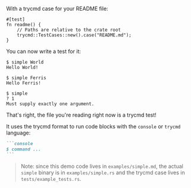 With a trycmd case for your README file:

```rust,no_run
#[test]
fn readme() {
    // Paths are relative to the crate root
    trycmd::TestCases::new().case("README.md");
}
```

You can now write a test for it:

```console
$ simple World
Hello World!

$ simple Ferris
Hello Ferris!

$ simple
? 1
Must supply exactly one argument.

```

That's right, the file you're reading right now is a trycmd test!

It uses the trycmd format to run code blocks with the `console` or `trycmd` language:

~~~md
```console
$ command ...
```
~~~

> Note: since this demo code lives in `examples/simple.md`, the actual `simple` binary is
> in `examples/simple.rs` and the trycmd case lives in `tests/example_tests.rs`.
